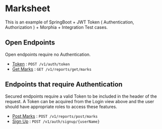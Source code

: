 # Marksheet
This is an example of SpringBoot + JWT Token ( Authentication, Authorization ) + Morphia + Integration Test cases.


## Open Endpoints

Open endpoints require no Authentication.

* [Token](Token.md) : `POST /v1/auth/token`
* [Get Marks](GetMarks.md) : `GET /v1/reports/get/marks`

## Endpoints that require Authentication

Secured endpoints require a valid Token to be included in the header of the
request. A Token can be acquired from the Login view above and the user should have appropriate roles to access these features.
* [Post Marks](PostMarks.md) : `POST /v1/reports/post/marks`
* [Sign Up](SignUp.md) : `POST /v1/auth/signup/{userName}`
